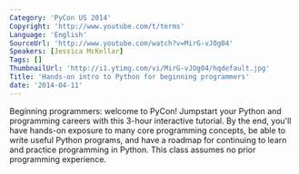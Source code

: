 ```yaml
---
Category: 'PyCon US 2014'
Copyright: 'http://www.youtube.com/t/terms'
Language: 'English'
SourceUrl: 'http://www.youtube.com/watch?v=MirG-vJOg04'
Speakers: [Jessica McKellar]
Tags: []
ThumbnailUrl: 'http://i1.ytimg.com/vi/MirG-vJOg04/hqdefault.jpg'
Title: 'Hands-on intro to Python for beginning programmers'
date: '2014-04-11'
---
```

Beginning programmers: welcome to PyCon! Jumpstart your Python and programming careers with this 3-hour interactive tutorial. By the end, you'll have hands-on exposure to many core programming concepts, be able to write useful Python programs, and have a roadmap for continuing to learn and practice programming in Python. This class assumes no prior programming experience.